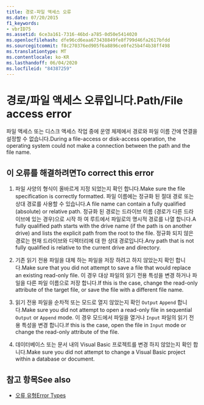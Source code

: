 ```yaml
---
title: 경로-파일 액세스 오류
ms.date: 07/20/2015
f1_keywords:
- vbrID75
ms.assetid: 6ce3a161-7316-46bd-a785-0d50e5414020
ms.openlocfilehash: dfe96cd6eaa673438849fe8f799d46fa2617bfdd
ms.sourcegitcommit: f8c270376ed905f6a8896ce0fe25b4f4b38ff498
ms.translationtype: MT
ms.contentlocale: ko-KR
ms.lasthandoff: 06/04/2020
ms.locfileid: "84387259"
---
```

# <a name="pathfile-access-error"></a><span data-ttu-id="392dd-102">경로/파일 액세스 오류입니다.</span><span class="sxs-lookup"><span data-stu-id="392dd-102">Path/File access error</span></span>
<span data-ttu-id="392dd-103">파일 액세스 또는 디스크 액세스 작업 중에 운영 체제에서 경로와 파일 이름 간에 연결을 설정할 수 없습니다.</span><span class="sxs-lookup"><span data-stu-id="392dd-103">During a file-access or disk-access operation, the operating system could not make a connection between the path and the file name.</span></span>  
  
## <a name="to-correct-this-error"></a><span data-ttu-id="392dd-104">이 오류를 해결하려면</span><span class="sxs-lookup"><span data-stu-id="392dd-104">To correct this error</span></span>  
  
1. <span data-ttu-id="392dd-105">파일 사양의 형식이 올바르게 지정 되었는지 확인 합니다.</span><span class="sxs-lookup"><span data-stu-id="392dd-105">Make sure the file specification is correctly formatted.</span></span> <span data-ttu-id="392dd-106">파일 이름에는 정규화 된 절대 경로 또는 상대 경로를 사용할 수 있습니다.</span><span class="sxs-lookup"><span data-stu-id="392dd-106">A file name can contain a fully qualified (absolute) or relative path.</span></span> <span data-ttu-id="392dd-107">정규화 된 경로는 드라이브 이름 (경로가 다른 드라이브에 있는 경우)으로 시작 하 여 루트에서 파일로의 명시적 경로를 나열 합니다.</span><span class="sxs-lookup"><span data-stu-id="392dd-107">A fully qualified path starts with the drive name (if the path is on another drive) and lists the explicit path from the root to the file.</span></span> <span data-ttu-id="392dd-108">정규화 되지 않은 경로는 현재 드라이브와 디렉터리에 대 한 상대 경로입니다.</span><span class="sxs-lookup"><span data-stu-id="392dd-108">Any path that is not fully qualified is relative to the current drive and directory.</span></span>  
  
2. <span data-ttu-id="392dd-109">기존 읽기 전용 파일을 대체 하는 파일을 저장 하려고 하지 않았는지 확인 합니다.</span><span class="sxs-lookup"><span data-stu-id="392dd-109">Make sure that you did not attempt to save a file that would replace an existing read-only file.</span></span> <span data-ttu-id="392dd-110">이 경우 대상 파일의 읽기 전용 특성을 변경 하거나 파일을 다른 파일 이름으로 저장 합니다.</span><span class="sxs-lookup"><span data-stu-id="392dd-110">If this is the case, change the read-only attribute of the target file, or save the file with a different file name.</span></span>  
  
3. <span data-ttu-id="392dd-111">읽기 전용 파일을 순차적 또는 모드로 열지 않았는지 확인 `Output` `Append` 합니다.</span><span class="sxs-lookup"><span data-stu-id="392dd-111">Make sure you did not attempt to open a read-only file in sequential `Output` or `Append` mode.</span></span> <span data-ttu-id="392dd-112">이 경우 모드에서 파일을 열거나 `Input` 파일의 읽기 전용 특성을 변경 합니다.</span><span class="sxs-lookup"><span data-stu-id="392dd-112">If this is the case, open the file in `Input` mode or change the read-only attribute of the file.</span></span>  
  
4. <span data-ttu-id="392dd-113">데이터베이스 또는 문서 내의 Visual Basic 프로젝트를 변경 하지 않았는지 확인 합니다.</span><span class="sxs-lookup"><span data-stu-id="392dd-113">Make sure you did not attempt to change a Visual Basic project within a database or document.</span></span>  
  
## <a name="see-also"></a><span data-ttu-id="392dd-114">참고 항목</span><span class="sxs-lookup"><span data-stu-id="392dd-114">See also</span></span>

- [<span data-ttu-id="392dd-115">오류 유형</span><span class="sxs-lookup"><span data-stu-id="392dd-115">Error Types</span></span>](../../programming-guide/language-features/error-types.md)
